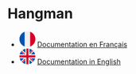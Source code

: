 # Hangman
- ![ ](helpImgs/french.png) [Documentation en Français](README_fr.md)
- ![ ](helpImgs/english.png) [Documentation in English](README_en.md)
